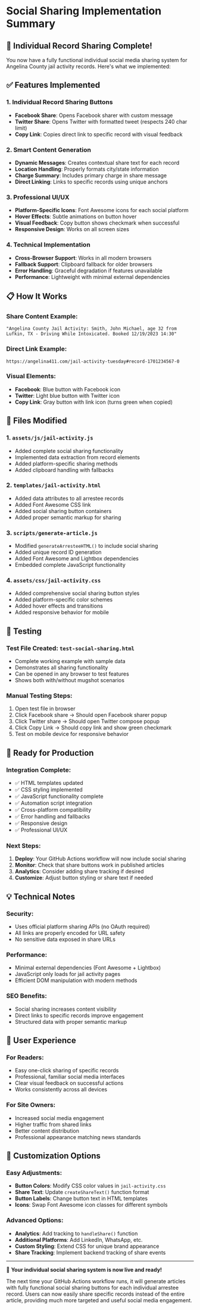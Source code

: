 # Social Sharing Implementation Summary

## 🎉 Individual Record Sharing Complete!

You now have a fully functional individual social media sharing system for Angelina County jail activity records. Here's what we implemented:

## ✅ Features Implemented

### 1. Individual Record Sharing Buttons
- **Facebook Share**: Opens Facebook sharer with custom message
- **Twitter Share**: Opens Twitter with formatted tweet (respects 240 char limit)
- **Copy Link**: Copies direct link to specific record with visual feedback

### 2. Smart Content Generation
- **Dynamic Messages**: Creates contextual share text for each record
- **Location Handling**: Properly formats city/state information
- **Charge Summary**: Includes primary charge in share message
- **Direct Linking**: Links to specific records using unique anchors

### 3. Professional UI/UX
- **Platform-Specific Icons**: Font Awesome icons for each social platform
- **Hover Effects**: Subtle animations on button hover
- **Visual Feedback**: Copy button shows checkmark when successful
- **Responsive Design**: Works on all screen sizes

### 4. Technical Implementation
- **Cross-Browser Support**: Works in all modern browsers
- **Fallback Support**: Clipboard fallback for older browsers
- **Error Handling**: Graceful degradation if features unavailable
- **Performance**: Lightweight with minimal external dependencies

## 📋 How It Works

### Share Content Example:
```
"Angelina County Jail Activity: Smith, John Michael, age 32 from Lufkin, TX - Driving While Intoxicated. Booked 12/19/2023 14:30"
```

### Direct Link Example:
```
https://angelina411.com/jail-activity-tuesday#record-1701234567-0
```

### Visual Elements:
- **Facebook**: Blue button with Facebook icon
- **Twitter**: Light blue button with Twitter icon  
- **Copy Link**: Gray button with link icon (turns green when copied)

## 🔧 Files Modified

### 1. `assets/js/jail-activity.js`
- Added complete social sharing functionality
- Implemented data extraction from record elements
- Added platform-specific sharing methods
- Added clipboard handling with fallbacks

### 2. `templates/jail-activity.html`
- Added data attributes to all arrestee records
- Added Font Awesome CSS link
- Added social sharing button containers
- Added proper semantic markup for sharing

### 3. `scripts/generate-article.js`
- Modified `generateArresteeHTML()` to include social sharing
- Added unique record ID generation
- Added Font Awesome and Lightbox dependencies
- Embedded complete JavaScript functionality

### 4. `assets/css/jail-activity.css`
- Added comprehensive social sharing button styles
- Added platform-specific color schemes
- Added hover effects and transitions
- Added responsive behavior for mobile

## 🧪 Testing

### Test File Created: `test-social-sharing.html`
- Complete working example with sample data
- Demonstrates all sharing functionality
- Can be opened in any browser to test features
- Shows both with/without mugshot scenarios

### Manual Testing Steps:
1. Open test file in browser
2. Click Facebook share → Should open Facebook sharer popup
3. Click Twitter share → Should open Twitter compose popup  
4. Click Copy Link → Should copy link and show green checkmark
5. Test on mobile device for responsive behavior

## 🚀 Ready for Production

### Integration Complete:
- ✅ HTML templates updated
- ✅ CSS styling implemented  
- ✅ JavaScript functionality complete
- ✅ Automation script integration
- ✅ Cross-platform compatibility
- ✅ Error handling and fallbacks
- ✅ Responsive design
- ✅ Professional UI/UX

### Next Steps:
1. **Deploy**: Your GitHub Actions workflow will now include social sharing
2. **Monitor**: Check that share buttons work in published articles
3. **Analytics**: Consider adding share tracking if desired
4. **Customize**: Adjust button styling or share text if needed

## 💡 Technical Notes

### Security:
- Uses official platform sharing APIs (no OAuth required)
- All links are properly encoded for URL safety
- No sensitive data exposed in share URLs

### Performance:
- Minimal external dependencies (Font Awesome + Lightbox)
- JavaScript only loads for jail activity pages
- Efficient DOM manipulation with modern methods

### SEO Benefits:
- Social sharing increases content visibility
- Direct links to specific records improve engagement
- Structured data with proper semantic markup

## 🎯 User Experience

### For Readers:
- Easy one-click sharing of specific records
- Professional, familiar social media interfaces
- Clear visual feedback on successful actions
- Works consistently across all devices

### For Site Owners:
- Increased social media engagement
- Higher traffic from shared links
- Better content distribution
- Professional appearance matching news standards

## 🔧 Customization Options

### Easy Adjustments:
- **Button Colors**: Modify CSS color values in `jail-activity.css`
- **Share Text**: Update `createShareText()` function format
- **Button Labels**: Change button text in HTML templates
- **Icons**: Swap Font Awesome icon classes for different symbols

### Advanced Options:
- **Analytics**: Add tracking to `handleShare()` function
- **Additional Platforms**: Add LinkedIn, WhatsApp, etc.
- **Custom Styling**: Extend CSS for unique brand appearance
- **Share Tracking**: Implement backend tracking of share events

---

🎉 **Your individual social sharing system is now live and ready!** 

The next time your GitHub Actions workflow runs, it will generate articles with fully functional social sharing buttons for each individual arrestee record. Users can now easily share specific records instead of the entire article, providing much more targeted and useful social media engagement.